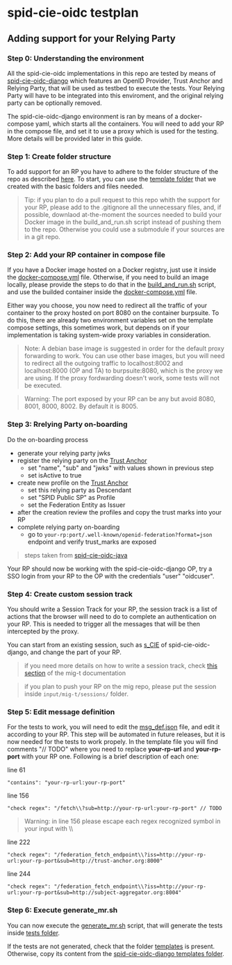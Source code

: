 # spid-cie-oidc testplan

## Adding support for your Relying Party

### Step 0: Understanding the environment

All the spid-cie-oidc implementations in this repo are tested by means of [spid-cie-oidc-django](https://github.com/italia/spid-cie-oidc-django) which features an OpenID Provider, Trust Anchor and Relying Party, that will be used as testbed to execute the tests. Your Relying Party will have to be integrated into this enviroment, and the original relying party can be optionally removed.

The spid-cie-oidc-django environment is ran by means of a docker-compose yaml, which starts all the containers. You will need to add your RP in the compose file, and set it to use a proxy which is used for the testing. More details will be provided later in this guide.

### Step 1: Create folder structure

To add support for an RP you have to adhere to the folder structure of the repo as described [here](../README.md#folder-structure). To start, you can use the [template folder](./implementations/template/) that we created with the basic folders and files needed.

> Tip: if you plan to do a pull request to this repo whith the support for your RP, please add to the .gitignore all the unnecessary files, and, if possible, downlaod at-the-moment the sources needed to build your Docker image in the build_and_run.sh script instead of pushing them to the repo. Otherwise you could use a submodule if your sources are in a git repo.  

### Step 2: Add your RP container in compose file

If you have a Docker image hosted on a Docker registry, just use it inside the [docker-compose.yml](./implementations/template/docker-compose.yml) file. Otherwise, if you need to build an image locally, please provide the steps to do that in the [build_and_run.sh](./implementations/template/build_and_run.sh) script, and use the builded container inside the [docker-compose.yml](./implementations/template/docker-compose.yml) file.  

Either way you choose, you now need to redirect all the traffic of your container to the proxy hosted on port 8080 on the container burpsuite. To do this, there are already two environment variables set on the template compose settings, this sometimes work, but depends on if your implementation is taking system-wide proxy variables in consideration.

> Note: A debian base image is suggested in order for the default proxy forwarding to work. You can use other base images, but you will need to redirect all the outgoing traffic to localhost:8002 and localhost:8000 (OP and TA) to burpsuite:8080, which is the proxy we are using. If the proxy fordwarding doesn't work, some tests will not be executed.

> Warning: The port exposed by your RP can be any but avoid 8080, 8001, 8000, 8002. By default it is 8005.

### Step 3: Rrelying Party on-boarding

Do the on-boarding process

- generate your relying party jwks
- register the relying party on the [Trust Anchor](http://trust-anchor.org:8000/admin/spid_cie_oidc_authority/federationdescendant/add)
  - set "name", "sub" and "jwks" with values shown in previous step
  - set isActive to true
- create new profile on the [Trust Anchor](http://trust-anchor.org:8000/admin/spid_cie_oidc_authority/federationentityassignedprofile/add/)
  - set this relying party as Descendant
  - set "SPID Public SP" as Profile
  - set the Federation Entity as Issuer
- after the creation review the profiles and copy the trust marks into your RP
- complete relying party on-boarding
  - go to `your-rp:port/.well-known/openid-federation?format=json` endpoint and verify trust_marks are exposed

> steps taken from [spid-cie-oidc-java](https://github.com/italia/spid-cie-oidc-java/blob/main/examples/relying-party-spring-boot/README.md)

Your RP should now be working with the spid-cie-oidc-django OP, try a SSO login from your RP to the OP with the credentials "user" "oidcuser".

### Step 4: Create custom session track

You should write a Session Track for your RP, the session track is a list of actions that the browser will need to do to complete an authentication on your RP. This is needed to trigger all the messages that will be then intercepted by the proxy.

You can start from an existing session, such as [s_CIE](implementations/spid-cie-oidc-django/input/mig-t/sessions/s_CIE) of spid-cie-oidc-django, and change the part of your RP.

> if you need more details on how to write a session track, check [this section](https://github.com/stfbk/mig-t/blob/main/doc/language.md#session-track-user-actions) of the mig-t documentation

> if you plan to push your RP on the mig repo, please put the session inside `input/mig-t/sessions/` folder.

### Step 5: Edit message definition

For the tests to work, you will need to edit the [msg_def.json](./implementations/template/config/mig-t/msg_def.json) file, and edit it according to your RP. This step will be automated in future releases, but it is now needed for the tests to work propely. In the template file you will find comments "// TODO" where you need to replace **your-rp-url** and **your-rp-port** with your RP one. Following is a brief description of each one:

line 61

```
"contains": "your-rp-url:your-rp-port"
```

line 156

```
"check regex": "/fetch\\?sub=http://your-rp-url:your-rp-port" // TODO
```

> Warning: in line 156 please escape each regex recognized symbol in your input with \\\\

line 222

```
"check regex": "/federation_fetch_endpoint\\?iss=http://your-rp-url:your-rp-port&sub=http://trust-anchor.org:8000"
```

line 244

```
"check regex": "/federation_fetch_endpoint\\?iss=http://your-rp-url:your-rp-port&sub=http://subject-aggregator.org:8004"
```

### Step 6: Execute generate_mr.sh

You can now execute the [generate_mr.sh](./implementations/template/generate_mr.sh) script, that will generate the tests inside [tests folder](./implementations/template/input/mig-t/tests/).

If the tests are not generated, check that the folder [templates](./implementations/template/config/testplan-to-mr/templates/) is present. Otherwise, copy its content from the [spid-cie-oidc-django templates folder](./implementations/spid-cie-oidc-django/config/testplan-to-mr/templates).
